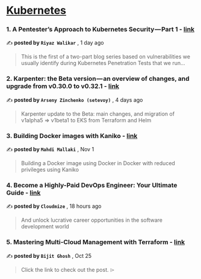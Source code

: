 
<h1><a href=https://medium.com/tag/kubernetes/recommended target="_blank" rel="noopener noreferrer">Kubernetes</a></h1>
<h3>1. A Pentester’s Approach to Kubernetes Security — Part 1 - <a href=https://medium.com/appsecco/a-pentesters-approach-to-kubernetes-security-part-1-2b328252954a?source=tag_recommended_feed---------0-84----------kubernetes----------774f21f1_ca57_4025_b10f_89c79d22b06b------- target="_blank" rel="noopener noreferrer">link</a></h3>

✍️ **posted by `Riyaz Walikar`** <date> , 1 day ago</date>

<blockquote>This is the first of a two-part blog series based on vulnerabilities we usually identify during Kubernetes Penetration Tests that we run…</blockquote>

<h3>2. Karpenter: the Beta version — an overview of changes, and upgrade from v0.30.0 to v0.32.1 - <a href=https://medium.com/itnext/karpenter-the-beta-version-an-overview-of-changes-and-upgrade-from-v0-30-0-to-v0-32-1-2bb579bd0561?source=tag_recommended_feed---------1-107----------kubernetes----------774f21f1_ca57_4025_b10f_89c79d22b06b------- target="_blank" rel="noopener noreferrer">link</a></h3>

✍️ **posted by `Arseny Zinchenko (setevoy)`** <date> , 4 days ago</date>

<blockquote>Karpenter update to the Beta: main changes, and migration of v1alpha5 => v1beta1 to EKS from Terraform and Helm</blockquote>

<h3>3. Building Docker images with Kaniko - <a href=https://medium.com/itnext/building-docker-images-with-kaniko-6859bdb893f6?source=tag_recommended_feed---------2-85----------kubernetes----------774f21f1_ca57_4025_b10f_89c79d22b06b------- target="_blank" rel="noopener noreferrer">link</a></h3>

✍️ **posted by `Mahdi Mallaki`** <date> , Nov 1</date>

<blockquote>Building a Docker image using Docker in Docker with reduced privileges using Kaniko</blockquote>

<h3>4. Become a Highly-Paid DevOps Engineer: Your Ultimate Guide - <a href=https://medium.com/@cloudmize/become-a-highly-paid-devops-engineer-your-ultimate-guide-3542e5c0f616?source=tag_recommended_feed---------3-84----------kubernetes----------774f21f1_ca57_4025_b10f_89c79d22b06b------- target="_blank" rel="noopener noreferrer">link</a></h3>

✍️ **posted by `Cloudmize`** <date> , 18 hours ago</date>

<blockquote>And unlock lucrative career opportunities in the software development world</blockquote>

<h3>5. Mastering Multi-Cloud Management with Terraform - <a href=https://medium.com/@bijit211987/mastering-multi-cloud-management-with-terraform-0615675415d9?source=tag_recommended_feed---------4-107----------kubernetes----------774f21f1_ca57_4025_b10f_89c79d22b06b------- target="_blank" rel="noopener noreferrer">link</a></h3>

✍️ **posted by `Bijit Ghosh`** <date> , Oct 25</date>

<blockquote>Click the link to check out the post. ⌲</blockquote>

